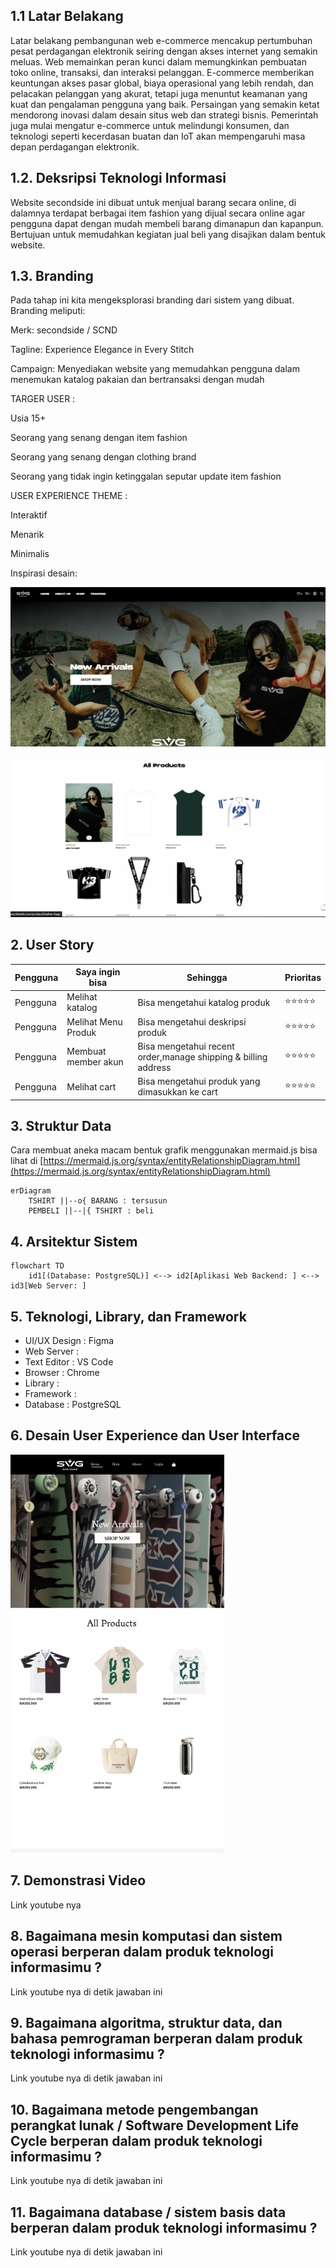 ## 1.1 Latar Belakang

Latar belakang pembangunan web e-commerce mencakup pertumbuhan pesat perdagangan elektronik seiring dengan akses internet yang semakin meluas. Web memainkan peran kunci dalam memungkinkan pembuatan toko online, transaksi, dan interaksi pelanggan. E-commerce memberikan keuntungan akses pasar global, biaya operasional yang lebih rendah, dan pelacakan pelanggan yang akurat, tetapi juga menuntut keamanan yang kuat dan pengalaman pengguna yang baik. Persaingan yang semakin ketat mendorong inovasi dalam desain situs web dan strategi bisnis. Pemerintah juga mulai mengatur e-commerce untuk melindungi konsumen, dan teknologi seperti kecerdasan buatan dan IoT akan mempengaruhi masa depan perdagangan elektronik.

## 1.2. Deksripsi Teknologi Informasi

Website secondside ini dibuat untuk menjual barang secara online, di dalamnya terdapat berbagai item fashion yang dijual secara online agar pengguna dapat dengan mudah membeli barang dimanapun dan kapanpun. Bertujuan untuk memudahkan kegiatan jual beli yang disajikan dalam bentuk website.

## 1.3. Branding

Pada tahap ini kita mengeksplorasi branding dari sistem yang dibuat. Branding meliputi:

Merk: secondside / SCND


Tagline: Experience Elegance in Every Stitch


Campaign: Menyediakan website yang memudahkan pengguna dalam menemukan katalog pakaian dan bertransaksi dengan mudah 


TARGER USER :

Usia 15+

Seorang yang senang dengan item fashion

Seorang yang senang dengan clothing brand

Seorang yang tidak ingin ketinggalan seputar update item fashion

USER EXPERIENCE THEME :

Interaktif

Menarik

Minimalis

Inspirasi desain:

![Contoh](https://github.com/dnjwna/dnjwna/blob/main/Screenshot%202023-10-25%20093200.png?raw=true)

![Contoh](https://github.com/dnjwna/dnjwna/blob/main/Screenshot%202023-10-25%20093218.png?raw=true)



## 2. User Story

Pengguna | Saya ingin bisa| Sehingga |Prioritas
---|---|---|---
Pengguna | Melihat katalog | Bisa mengetahui katalog produk| ⭐⭐⭐⭐⭐
Pengguna | Melihat Menu Produk | Bisa mengetahui deskripsi produk| ⭐⭐⭐⭐⭐
Pengguna | Membuat member akun | Bisa mengetahui recent order,manage shipping & billing address| ⭐⭐⭐⭐⭐
Pengguna | Melihat cart | Bisa mengetahui produk yang dimasukkan ke cart| ⭐⭐⭐⭐⭐

## 3. Struktur Data

Cara membuat aneka macam bentuk grafik menggunakan mermaid.js bisa lihat di [https://mermaid.js.org/syntax/entityRelationshipDiagram.html](https://mermaid.js.org/syntax/entityRelationshipDiagram.html) 

```mermaid
erDiagram
    TSHIRT ||--o{ BARANG : tersusun
    PEMBELI ||--|{ TSHIRT : beli
```

## 4. Arsitektur Sistem

```mermaid
flowchart TD
    id1[(Database: PostgreSQL)] <--> id2[Aplikasi Web Backend: ] <--> id3[Web Server: ]  
```

## 5. Teknologi, Library, dan Framework

- UI/UX Design : Figma
- Web Server : 
- Text Editor : VS Code
- Browser : Chrome
- Library : 
- Framework : 
- Database : PostgreSQL

## 6. Desain User Experience dan User Interface

![Contoh](https://github.com/dnjwna/dnjwna/blob/main/Screenshot%202023-10-25%20085458.png?raw=true)

## 7. Demonstrasi Video

Link youtube nya

## 8. Bagaimana mesin komputasi dan sistem operasi berperan dalam produk teknologi informasimu ?

Link youtube nya di detik jawaban ini

## 9. Bagaimana algoritma, struktur data, dan bahasa pemrograman berperan dalam produk teknologi informasimu ?

Link youtube nya di detik jawaban ini

## 10. Bagaimana metode pengembangan perangkat lunak / Software Development Life Cycle berperan dalam produk teknologi informasimu ?

Link youtube nya di detik jawaban ini

## 11. Bagaimana database / sistem basis data berperan dalam produk teknologi informasimu ?

Link youtube nya di detik jawaban ini
